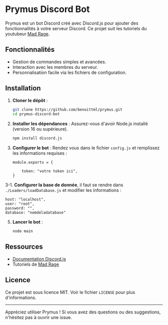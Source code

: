 # Prymus Discord Bot

Prymus est un bot Discord créé avec Discord.js pour ajouter des fonctionnalités à votre serveur Discord. Ce projet suit les tutoriels du youtubeur [Mad Rage](https://www.youtube.com/@Mad_Rage).

## Fonctionnalités

- Gestion de commandes simples et avancées.
- Interaction avec les membres du serveur.
- Personnalisation facile via les fichiers de configuration.

## Installation

1. **Cloner le dépôt** :

   ```bash
   git clone https://github.com/benoittml/prymus.git
   cd prymus-discord-bot
   ```

2. **Installer les dépendances** :
   Assurez-vous d'avoir Node.js installé (version 16 ou supérieure).

   ```bash
   npm install discord.js
   ```

3. **Configurer le bot** : Rendez vous dans le fichier `config.js`  et remplissez les informations requises :

   ```env
   module.exports = {

       token: "votre token ici",
   }

   ```

3-1. **Configurer la base de donnée**, il faut se rendre dans `./Loaders/loadDatabase.js` et modifier les informations :

   ```env
   host: "localhost",
   user: "root",
   password: "",
   database: "nomdeladatabase"
   ```

5. **Lancer le bot** :

   ```bash
   node main
   ```

##

## Ressources

- [Documentation Discord.js](https://discord.js.org/#/docs)
- Tutoriels de [Mad Rage](https://youtube.com/Mad_Rage)

## Licence

Ce projet est sous licence MIT. Voir le fichier `LICENSE` pour plus d'informations.

---

Appréciez utiliser Prymus ! Si vous avez des questions ou des suggestions, n'hésitez pas à ouvrir une issue.

